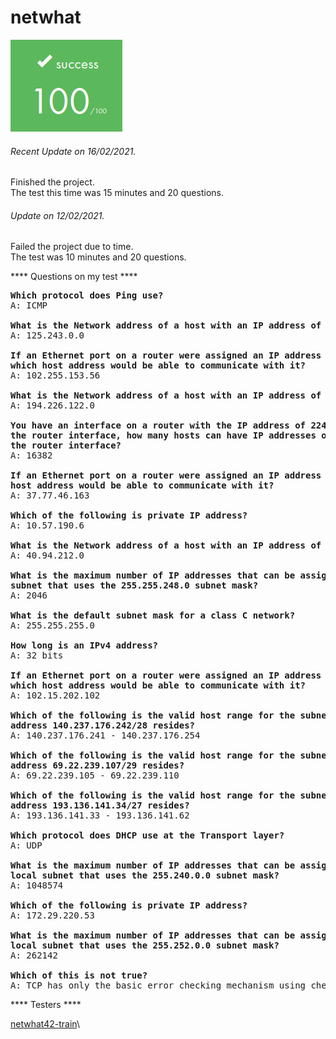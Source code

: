 # netwhat

![GitHub Logo](/extras/images/Success.png)

###### <i>Recent Update on 16/02/2021.</i>
Finished the project.\
The test this time was 15 minutes and 20 questions.

###### <i>Update on 12/02/2021.</i>
Failed the project due to time.\
The test was 10 minutes and 20 questions.

**** Questions on my test ****

<pre>
<b>Which protocol does Ping use?</b>
A: ICMP

<b>What is the Network address of a host with an IP address of 125.243.4.234/16?</b>
A: 125.243.0.0

<b>If an Ethernet port on a router were assigned an IP address of 102.255.182.231/16, 
which host address would be able to communicate with it?</b>
A: 102.255.153.56

<b>What is the Network address of a host with an IP address of 194.226.122.114/25? </b>
A: 194.226.122.0

<b>You have an interface on a router with the IP address of 224.11.18.182/18. Including
the router interface, how many hosts can have IP addresses on the LAN attached to
the router interface?</b>
A: 16382

<b>If an Ethernet port on a router were assigned an IP address of 37.77.46.164/29, which
host address would be able to communicate with it?</b>
A: 37.77.46.163

<b>Which of the following is private IP address?</b>
A: 10.57.190.6

<b>What is the Network address of a host with an IP address of 40.94.212.200/22?</b>
A: 40.94.212.0

<b>What is the maximum number of IP addresses that can be assigned to hosts on a local
subnet that uses the 255.255.248.0 subnet mask?</b>
A: 2046

<b>What is the default subnet mask for a class C network?</b>
A: 255.255.255.0

<b>How long is an IPv4 address?</b>
A: 32 bits

<b>If an Ethernet port on a router were assigned an IP address of 102.15.202.102/29,
which host address would be able to communicate with it?</b>
A: 102.15.202.102

<b>Which of the following is the valid host range for the subnet on which the IP
address 140.237.176.242/28 resides?</b>
A: 140.237.176.241 - 140.237.176.254

<b>Which of the following is the valid host range for the subnet on which the IP
address 69.22.239.107/29 resides?</b>
A: 69.22.239.105 - 69.22.239.110

<b>Which of the following is the valid host range for the subnet on which the IP
address 193.136.141.34/27 resides?</b>
A: 193.136.141.33 - 193.136.141.62

<b>Which protocol does DHCP use at the Transport layer?</b>
A: UDP

<b>What is the maximum number of IP addresses that can be assigned to hosts on a
local subnet that uses the 255.240.0.0 subnet mask?</b>
A: 1048574

<b>Which of the following is private IP address?</b>
A: 172.29.220.53

<b>What is the maximum number of IP addresses that can be assigned to hosts on a
local subnet that uses the 255.252.0.0 subnet mask?</b>
A: 262142

<b>Which of this is not true?</b>
A: TCP has only the basic error checking mechanism using checksums
</pre>

**** Testers ****

[netwhat42-train](https://github.com/adblanc/netwhat42-train)\


